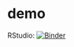 # demo


RStudio: [![Binder](https://mybinder.org/badge_logo.svg)](https://notebooks.gesis.org/binder/v2/gh/algaddooa/demo/main?urlpath=rstudio)

